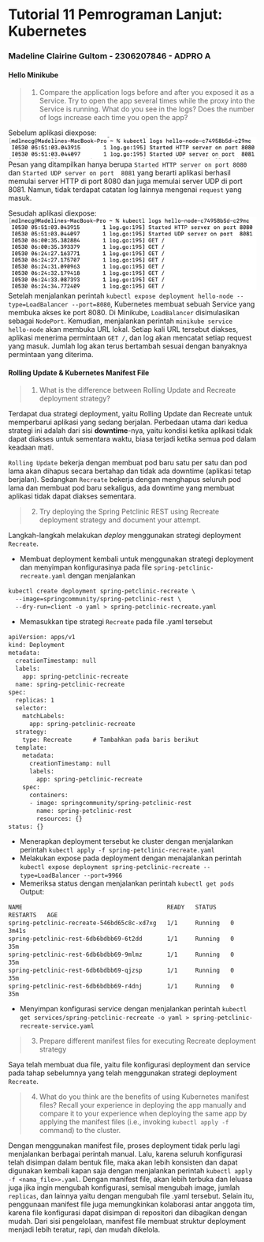 # Tutorial 11 Pemrograman Lanjut: Kubernetes
### Madeline Clairine Gultom - 2306207846 - ADPRO A

#### Hello Minikube
> 1. Compare the application logs before and after you exposed it as a Service. Try to open the app several times while the proxy into the Service is running. What do you see in the logs? Does the number of logs increase each time you open the app?

Sebelum aplikasi diexpose:
![alt text](image/img1.png)
Pesan yang ditampilkan hanya berupa `Started HTTP server on port 8080` dan `Started UDP server on port  8081` yang  berarti aplikasi berhasil memulai server HTTP di port 8080 dan juga memulai server UDP di port 8081. Namun, tidak terdapat catatan log lainnya mengenai `request` yang masuk.

Sesudah aplikasi diexpose:
![alt text](image/img2.png)
Setelah menjalankan perintah `kubectl expose deployment hello-node --type=LoadBalancer --port=8080`, Kubernetes membuat sebuah Service yang membuka akses ke port 8080. Di Minikube, `LoadBalancer` disimulasikan sebagai `NodePort`. Kemudian, menjalankan perintah `minikube service hello-node` akan membuka URL lokal. Setiap kali URL tersebut diakses, aplikasi menerima permintaan `GET /`, dan log akan mencatat setiap request yang masuk. Jumlah log akan terus bertambah sesuai dengan banyaknya permintaan yang diterima.


#### Rolling Update & Kubernetes Manifest File
> 1. What is the difference between Rolling Update and Recreate deployment strategy?

Terdapat dua strategi deployment, yaitu Rolling Update dan Recreate untuk memperbarui aplikasi yang sedang berjalan. Perbedaan utama dari kedua strategi ini adalah dari sisi **downtime**-nya, yaitu kondisi ketika aplikasi tidak dapat diakses untuk sementara waktu, biasa terjadi ketika semua pod dalam keadaan mati. 

`Rolling Update` bekerja dengan membuat pod baru satu per satu dan pod lama akan dihapus secara bertahap dan tidak ada downtime (aplikasi tetap berjalan). Sedangkan `Recreate` bekerja dengan menghapus seluruh pod lama dan membuat pod baru sekaligus, ada downtime yang membuat aplikasi tidak dapat diakses sementara.

> 2. Try deploying the Spring Petclinic REST using Recreate deployment strategy and document your attempt.

Langkah-langkah melakukan *deploy* menggunakan strategi deployment `Recreate`.
- Membuat deployment kembali untuk menggunakan strategi deployment dan menyimpan konfigurasinya pada file `spring-petclinic-recreate.yaml` dengan menjalankan 
```
kubectl create deployment spring-petclinic-recreate \
  --image=springcommunity/spring-petclinic-rest \
  --dry-run=client -o yaml > spring-petclinic-recreate.yaml
  ```
- Memasukkan tipe strategi `Recreate` pada file .yaml tersebut
```
apiVersion: apps/v1
kind: Deployment
metadata:
  creationTimestamp: null
  labels:
    app: spring-petclinic-recreate
  name: spring-petclinic-recreate
spec:
  replicas: 1
  selector:
    matchLabels:
      app: spring-petclinic-recreate
  strategy:
    type: Recreate      # Tambahkan pada baris berikut
  template:
    metadata:
      creationTimestamp: null
      labels:
        app: spring-petclinic-recreate
    spec:
      containers:
      - image: springcommunity/spring-petclinic-rest
        name: spring-petclinic-rest
        resources: {}
status: {}
```
- Menerapkan deployment tersebut ke cluster dengan menjalankan perintah `kubectl apply -f spring-petclinic-recreate.yaml`
- Melakukan expose pada deployment dengan menajalankan perintah `kubectl expose deployment spring-petclinic-recreate --type=LoadBalancer --port=9966`
- Memeriksa status dengan menjalankan perintah `kubectl get pods`
Output:
```
NAME                                         READY   STATUS    RESTARTS   AGE
spring-petclinic-recreate-546bd65c8c-xd7xg   1/1     Running   0          3m41s
spring-petclinic-rest-6db6bdbb69-6t2dd       1/1     Running   0          35m
spring-petclinic-rest-6db6bdbb69-9mlmz       1/1     Running   0          35m
spring-petclinic-rest-6db6bdbb69-qjzsp       1/1     Running   0          35m
spring-petclinic-rest-6db6bdbb69-r4dnj       1/1     Running   0          35m
```
- Menyimpan konfigurasi service dengan menjalankan perintah `kubectl get services/spring-petclinic-recreate -o yaml > spring-petclinic-recreate-service.yaml`

> 3. Prepare different manifest files for executing Recreate deployment strategy

Saya telah membuat dua file, yaitu file konfigurasi deployment dan service pada tahap sebelumnya yang telah menggunakan strategi deployment `Recreate`.

> 4. What do you think are the benefits of using Kubernetes manifest files? Recall your experience in deploying the app manually and compare it to your experience when deploying the same app by applying the manifest files (i.e., invoking `kubectl apply -f` command) to the cluster.

Dengan menggunakan manifest file, proses deployment tidak perlu lagi menjalankan berbagai perintah manual. Lalu, karena seluruh konfigurasi telah disimpan dalam bentuk file, maka akan lebih konsisten dan dapat digunakan kembali kapan saja dengan menjalankan perintah `kubectl apply -f <nama_file>>.yaml`. Dengan manifest file, akan lebih terbuka dan leluasa juga jika ingin mengubah konfigurasi, semisal mengubah image, jumlah `replicas`, dan lainnya yaitu dengan mengubah file .yaml tersebut. Selain itu, penggunaan manifest file juga memungkinkan kolaborasi antar anggota tim, karena file konfigurasi dapat disimpan di repositori dan dibagikan dengan mudah. Dari sisi pengelolaan, manifest file membuat struktur deployment menjadi lebih teratur, rapi, dan mudah dikelola.